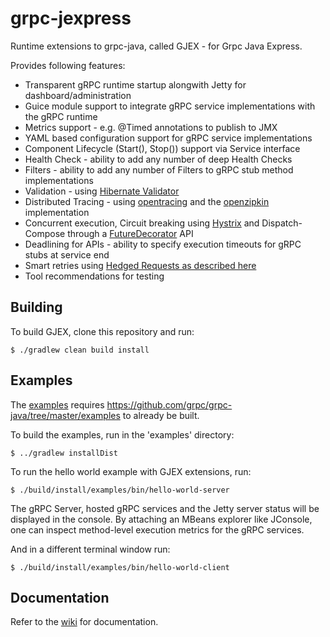 # grpc-jexpress
Runtime extensions to grpc-java, called GJEX - for Grpc Java Express.

Provides following features:
* Transparent gRPC runtime startup alongwith Jetty for dashboard/administration
* Guice module support to integrate gRPC service implementations with the gRPC runtime
* Metrics support - e.g. @Timed annotations to publish to JMX
* YAML based configuration support for gRPC service implementations
* Component Lifecycle (Start(), Stop()) support via Service interface
* Health Check - ability to add any number of deep Health Checks
* Filters - ability to add any number of Filters to gRPC stub method implementations
* Validation - using [Hibernate Validator](http://hibernate.org/validator/)
* Distributed Tracing - using [opentracing](http://opentracing.io/) and the [openzipkin](https://github.com/openzipkin/brave) implementation
* Concurrent execution, Circuit breaking using [Hystrix](https://github.com/Netflix/Hystrix) and Dispatch-Compose through a [FutureDecorator](https://github.com/flipkart-incubator/grpc-jexpress/blob/master/core/src/main/java/com/flipkart/gjex/core/task/FutureDecorator.java) API
* Deadlining for APIs - ability to specify execution timeouts for gRPC stubs at service end
* Smart retries using [Hedged Requests as described here](https://cseweb.ucsd.edu/~gmporter/classes/fa17/cse124/post/schedule/p74-dean.pdf)
* Tool recommendations for testing

## Building
To build GJEX, clone this repository and run:

```
$ ./gradlew clean build install
```

## Examples
The [examples](https://github.com/flipkart-incubator/grpc-jexpress/tree/master/examples) requires https://github.com/grpc/grpc-java/tree/master/examples to already be built. 

To build the examples, run in the 'examples' directory:

```
$ ../gradlew installDist
```
To run the hello world example with GJEX extensions, run:

```
$ ./build/install/examples/bin/hello-world-server
```
The gRPC Server, hosted gRPC services and the Jetty server status will be displayed in the console. By attaching an MBeans explorer like JConsole, one can inspect method-level execution metrics for the gRPC services.

And in a different terminal window run:

```
$ ./build/install/examples/bin/hello-world-client
```

## Documentation
Refer to the [wiki](https://github.com/flipkart-incubator/grpc-jexpress/wiki) for documentation. 
